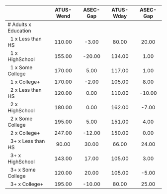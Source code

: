 
|                      |    ATUS-Wend |     ASEC-Gap |    ATUS-Wday |     ASEC-Gap |
| -------------------- | :----------: | :----------: | :----------: | :----------: |
| # Adults x Education |              |              |              |              |
| &nbsp;&nbsp;1 x Less than HS |       110.00 |        -3.00 |        80.00 |        20.00 |
| &nbsp;&nbsp;1 x HighSchool |       155.00 |       -20.00 |       134.00 |         1.00 |
| &nbsp;&nbsp;1 x Some College |       170.00 |         5.00 |       117.00 |         1.00 |
| &nbsp;&nbsp;1 x College+ |       170.00 |        -2.00 |       105.00 |         8.00 |
| &nbsp;&nbsp;2 x Less than HS |       120.00 |         0.00 |       110.00 |       -10.00 |
| &nbsp;&nbsp;2 x HighSchool |       180.00 |         0.00 |       162.00 |        -7.00 |
| &nbsp;&nbsp;2 x Some College |       195.00 |         5.00 |       151.00 |         4.00 |
| &nbsp;&nbsp;2 x College+ |       247.00 |       -12.00 |       150.00 |         0.00 |
| &nbsp;&nbsp;3+ x Less than HS |        90.00 |        30.00 |        66.00 |        24.00 |
| &nbsp;&nbsp;3+ x HighSchool |       143.00 |        17.00 |       105.00 |         3.00 |
| &nbsp;&nbsp;3+ x Some College |       120.00 |        20.00 |       105.00 |        -5.00 |
| &nbsp;&nbsp;3+ x College+ |       195.00 |       -10.00 |        80.00 |        25.00 |

